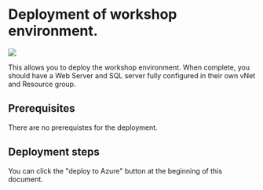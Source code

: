 # Deployment of workshop environment.

<a href="https://portal.azure.com/#create/Microsoft.Template/uri/https%3A%2F%2Fraw.githubusercontent.com%2Fkarlrissland%2FAppWorkshop%2FWorkshop%2FIaaS2PaaSWeb%2FEnvironments%2FWorkshopEnv.json" target="_blank">
    <img src="http://azuredeploy.net/deploybutton.png"/>
</a>

This allows you to deploy the workshop environment.  When complete, you should have a Web Server and SQL server fully configured in their own vNet and Resource group.

## Prerequisites

There are no prerequistes for the deployment.

## Deployment steps

You can click the "deploy to Azure" button at the beginning of this document.